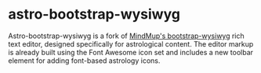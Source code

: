 astro-bootstrap-wysiwyg
=================

Astro-bootstrap-wysiwyg is a fork of [MindMup's bootstrap-wysiwyg](https://github.com/mindmup/bootstrap-wysiwyg) rich text editor, designed specifically for astrological content.  The editor markup is already built using the Font Awesome icon set and includes a new toolbar element for adding font-based astrology icons.
